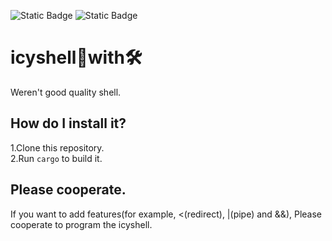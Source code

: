![Static Badge](https://img.shields.io/badge/Language-RUST-orange?style=for-the-badge&logo=rust) ![Static Badge](https://img.shields.io/badge/LICENSE-MIT-green?style=for-the-badge)

# icyshell🧊with🛠️
Weren't good quality shell.
## How do I install it?
1.Clone this repository.  
2.Run `cargo` to build it.
## Please cooperate.
If you want to add features(for example, <(redirect), |(pipe) and &&), Please cooperate to program the icyshell.

